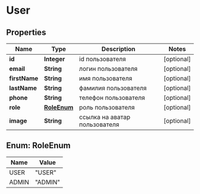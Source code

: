

# User


## Properties

| Name | Type | Description | Notes |
|------------ | ------------- | ------------- | -------------|
|**id** | **Integer** | id пользователя |  [optional] |
|**email** | **String** | логин пользователя |  [optional] |
|**firstName** | **String** | имя пользователя |  [optional] |
|**lastName** | **String** | фамилия пользователя |  [optional] |
|**phone** | **String** | телефон пользователя |  [optional] |
|**role** | [**RoleEnum**](#RoleEnum) | роль пользователя |  [optional] |
|**image** | **String** | ссылка на аватар пользователя |  [optional] |



## Enum: RoleEnum

| Name | Value |
|---- | -----|
| USER | &quot;USER&quot; |
| ADMIN | &quot;ADMIN&quot; |



